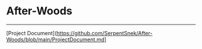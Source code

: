# After-Woods
 -------
[Project Document](https://github.com/SerpentSnek/After-Woods/blob/main/ProjectDocument.md]
